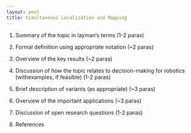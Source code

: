 ```yaml
---
layout: post
title: Simultaneous Localization and Mapping
---
```


<script src="https://cdn.mathjax.org/mathjax/latest/MathJax.js?config=TeX-AMS-MML_HTMLorMML" type="text/javascript"></script>

1. Summary of the topic in layman’s terms​ (1-2 paras)

2. Formal definition using appropriate notation ​(~2 paras)

3. Overview of the key results ​(~2 paras)

4. Discussion of how the topic relates to decision-making for robotics (withexamples, if feasible) ​(1-2 paras)

5. Brief description of variants (as appropriate) ​(~3 paras)

6. Overview of the important applications ​(~3 paras)

7. Discussion of open research questions ​(1-2 paras)

8. References


